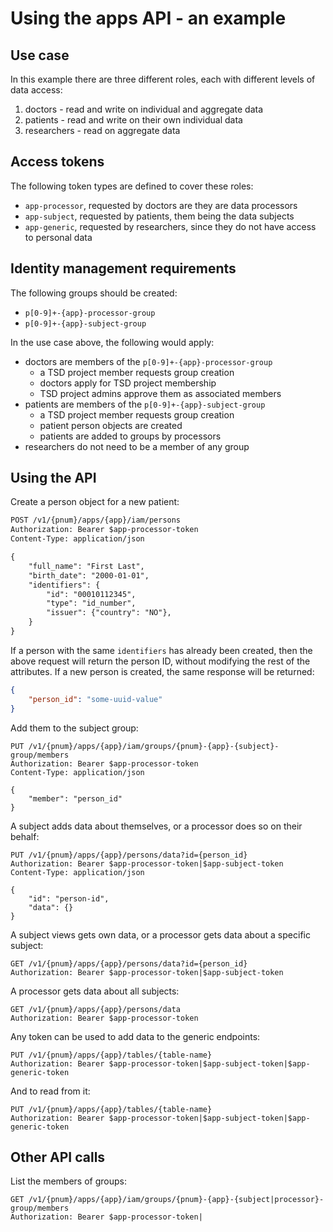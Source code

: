 
# Using the apps API - an example

## Use case

In this example there are three different roles, each with different levels of data access:

1. doctors - read and write on individual and aggregate data
2. patients - read and write on their own individual data
3. researchers - read on aggregate data

## Access tokens

The following token types are defined to cover these roles:

* `app-processor`, requested by doctors are they are data processors
* `app-subject`, requested by patients, them being the data subjects
* `app-generic`, requested by researchers, since they do not have access to personal data

## Identity management requirements

The following groups should be created:
* `p[0-9]+-{app}-processor-group`
* `p[0-9]+-{app}-subject-group`

In the use case above, the following would apply:

* doctors are members of the `p[0-9]+-{app}-processor-group`
  * a TSD project member requests group creation
  * doctors apply for TSD project membership
  * TSD project admins approve them as associated members
* patients are members of the `p[0-9]+-{app}-subject-group`
  * a TSD project member requests group creation
  * patient person objects are created
  * patients are added to groups by processors
* researchers do not need to be a member of any group

## Using the API

Create a person object for a new patient:
```txt
POST /v1/{pnum}/apps/{app}/iam/persons
Authorization: Bearer $app-processor-token
Content-Type: application/json

{
    "full_name": "First Last",
    "birth_date": "2000-01-01",
    "identifiers": {
        "id": "00010112345",
        "type": "id_number",
        "issuer": {"country": "NO"},
    }
}
```

If a person with the same `identifiers` has already been created, then the above request will return the person ID, without modifying the rest of the attributes. If a new person is created, the same response will be returned:
```json
{
    "person_id": "some-uuid-value"
}
```

Add them to the subject group:
```
PUT /v1/{pnum}/apps/{app}/iam/groups/{pnum}-{app}-{subject}-group/members
Authorization: Bearer $app-processor-token
Content-Type: application/json

{
    "member": "person_id"
}
```

A subject adds data about themselves, or a processor does so on their behalf:
```
PUT /v1/{pnum}/apps/{app}/persons/data?id={person_id}
Authorization: Bearer $app-processor-token|$app-subject-token
Content-Type: application/json

{
    "id": "person-id",
    "data": {}
}
```

A subject views gets own data, or a processor gets data about a specific subject:
```
GET /v1/{pnum}/apps/{app}/persons/data?id={person_id}
Authorization: Bearer $app-processor-token|$app-subject-token
```

A processor gets data about all subjects:
```
GET /v1/{pnum}/apps/{app}/persons/data
Authorization: Bearer $app-processor-token
```

Any token can be used to add data to the generic endpoints:
```
PUT /v1/{pnum}/apps/{app}/tables/{table-name}
Authorization: Bearer $app-processor-token|$app-subject-token|$app-generic-token
```

And to read from it:
```
PUT /v1/{pnum}/apps/{app}/tables/{table-name}
Authorization: Bearer $app-processor-token|$app-subject-token|$app-generic-token
```


## Other API calls

List the members of groups:
```
GET /v1/{pnum}/apps/{app}/iam/groups/{pnum}-{app}-{subject|processor}-group/members
Authorization: Bearer $app-processor-token|
```
